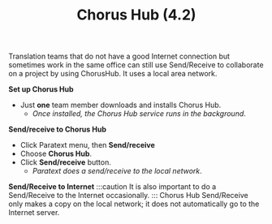 ﻿---
title:  Chorus Hub (4.2)
---
Translation teams that do not have a good Internet connection but sometimes work in the same office can still use Send/Receive to collaborate on a project by using ChorusHub. It uses a local area network.

**Set up Chorus Hub**

-  Just **one** team member downloads and installs Chorus Hub.
   -  *Once installed, the Chorus Hub service runs in the background*.

**Send/receive to Chorus Hub**

-  Click Paratext menu, then **Send/receive**
-  Choose **Chorus Hub**.
-  Click **Send/receive** button.
    -  *Paratext does a send/receive to the local network*.



**Send/Receive to Internet**
:::caution
It is also important to do a Send/Receive to the Internet occasionally.
:::
Chorus Hub Send/Receive only makes a copy on the local network; it does not automatically go to the Internet server.
